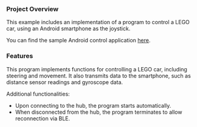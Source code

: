 ### Project Overview

This example includes an implementation of a program to control a LEGO car, using an Android smartphone as the joystick.  

You can find the sample Android control application [here](https://github.com/czuryk/Lego/tree/main/PyBricks/BLE/Android).

### Features

This program implements functions for controlling a LEGO car, including steering and movement. It also transmits data to the smartphone, such as distance sensor readings and gyroscope data.

Additional functionalities:
- Upon connecting to the hub, the program starts automatically.  
- When disconnected from the hub, the program terminates to allow reconnection via BLE.  
